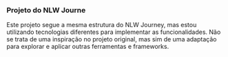 ### Projeto do NLW Journe

Este projeto segue a mesma estrutura do NLW Journey, mas estou utilizando tecnologias diferentes para implementar as funcionalidades. Não se trata de uma inspiração no projeto original, mas sim de uma adaptação para explorar e aplicar outras ferramentas e frameworks.